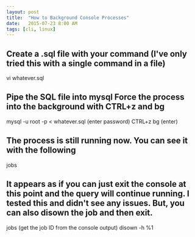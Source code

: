 ```yaml
---
layout: post
title:  "How to Background Console Processes"
date:   2015-07-23 8:00 AM
tags: [cli, linux]
---
```


Create a .sql file with your command (I've only tried this with a single command in a file)
------------------------------------------------------------
vi whatever.sql

Pipe the SQL file into mysql
Force the process into the background with CTRL+z and bg
------------------------------------------------------------
mysql -u root -p < whatever.sql
(enter password)
CTRL+z
bg (enter)

The process is still running now. You can see it with the following
------------------------------------------------------------
jobs

It appears as if you can just exit the console at this point and the query will continue running.
I tested this and didn't see any issues. But, you can also disown the job and then exit.
------------------------------------------------------------
jobs
(get the job ID from the console output)
disown -h %1
